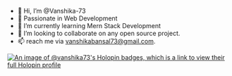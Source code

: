 - 👋 Hi, I’m @Vanshika-73
- 👀 Passionate in Web Development
- 🌱 I’m currently learning Mern Stack Development
- 💞️ I’m looking to collaborate on any open source project.
- 📫 reach me via vanshikabansal73@gmail.com.

[![An image of @vanshika73's Holopin badges, which is a link to view their full Holopin profile](https://holopin.me/vanshika73)](https://holopin.io/@vanshika73)
<!---
Vanshika-73/Vanshika-73 is a ✨ special ✨ repository because its `README.md` (this file) appears on your GitHub profile.
You can click the Preview link to take a look at your changes.
--->

